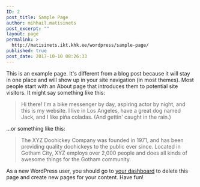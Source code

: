 ```yaml
---
ID: 2
post_title: Sample Page
author: mihhail.matisinets
post_excerpt: ""
layout: page
permalink: >
  http://matisinets.ikt.khk.ee/wordpress/sample-page/
published: true
post_date: 2017-10-10 08:26:33
---
```

This is an example page. It's different from a blog post because it will stay in one place and will show up in your site navigation (in most themes). Most people start with an About page that introduces them to potential site visitors. It might say something like this:

<blockquote>Hi there! I'm a bike messenger by day, aspiring actor by night, and this is my website. I live in Los Angeles, have a great dog named Jack, and I like pi&#241;a coladas. (And gettin' caught in the rain.)</blockquote>

...or something like this:

<blockquote>The XYZ Doohickey Company was founded in 1971, and has been providing quality doohickeys to the public ever since. Located in Gotham City, XYZ employs over 2,000 people and does all kinds of awesome things for the Gotham community.</blockquote>

As a new WordPress user, you should go to <a href="http://matisinets.ikt.khk.ee/wordpress/wp-admin/">your dashboard</a> to delete this page and create new pages for your content. Have fun!